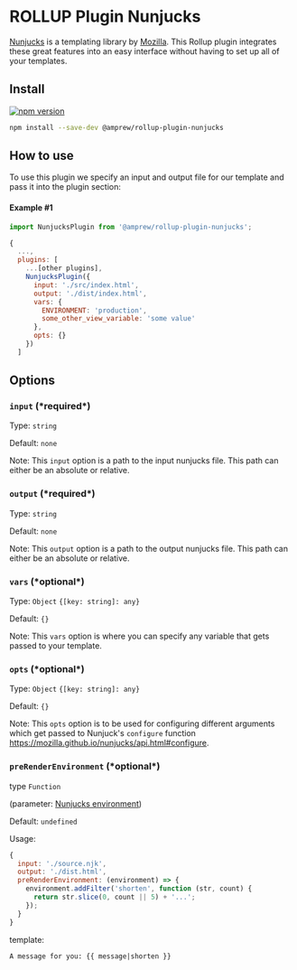 # ROLLUP Plugin Nunjucks

[Nunjucks](https://github.com/mozilla/nunjucks#readme) is a templating library by [Mozilla](https://www.mozilla.org/). This Rollup plugin integrates these great features into an easy interface without having to set up all of your templates.

## Install

[![npm version](https://badge.fury.io/js/%40amprew%2Frollup-plugin-nunjucks.svg)](https://badge.fury.io/js/%40amprew%2Frollup-plugin-nunjucks)

```sh
npm install --save-dev @amprew/rollup-plugin-nunjucks
```

## How to use

To use this plugin we specify an input and output file for our template and pass it into the plugin section:

#### Example #1

```js
import NunjucksPlugin from '@amprew/rollup-plugin-nunjucks';

{
  ...,
  plugins: [
    ...[other plugins],
    NunjucksPlugin({
      input: './src/index.html',
      output: './dist/index.html',
      vars: {
        ENVIRONMENT: 'production',
        some_other_view_variable: 'some value'
      },
      opts: {}
    })
  ]
```

## Options

### `input` (\*required\*)

Type: `string`

Default: `none`

Note: This `input` option is a path to the input nunjucks file. This path can either be an absolute or relative.

### `output` (\*required\*)

Type: `string`

Default: `none`

Note: This `output` option is a path to the output nunjucks file. This path can either be an absolute or relative.

### `vars` (\*optional\*)

Type: `Object` `{[key: string]: any}`

Default: `{}`

Note: This `vars` option is where you can specify any variable that gets passed to your template.

### `opts` (\*optional\*)

Type: `Object` `{[key: string]: any}`

Default: `{}`

Note: This `opts` option is to be used for configuring different arguments which get passed to Nunjuck's `configure` function https://mozilla.github.io/nunjucks/api.html#configure.

### `preRenderEnvironment` (\*optional\*)

type `Function`

(parameter: [Nunjucks environment](https://mozilla.github.io/nunjucks/api.html#environment))

Default: `undefined`

Usage:

```js
{
  input: './source.njk',
  output: './dist.html',
  preRenderEnvironment: (environment) => {
    environment.addFilter('shorten', function (str, count) {
      return str.slice(0, count || 5) + '...';
    });
  }
}
```

template:

```njk
A message for you: {{ message|shorten }}
```
